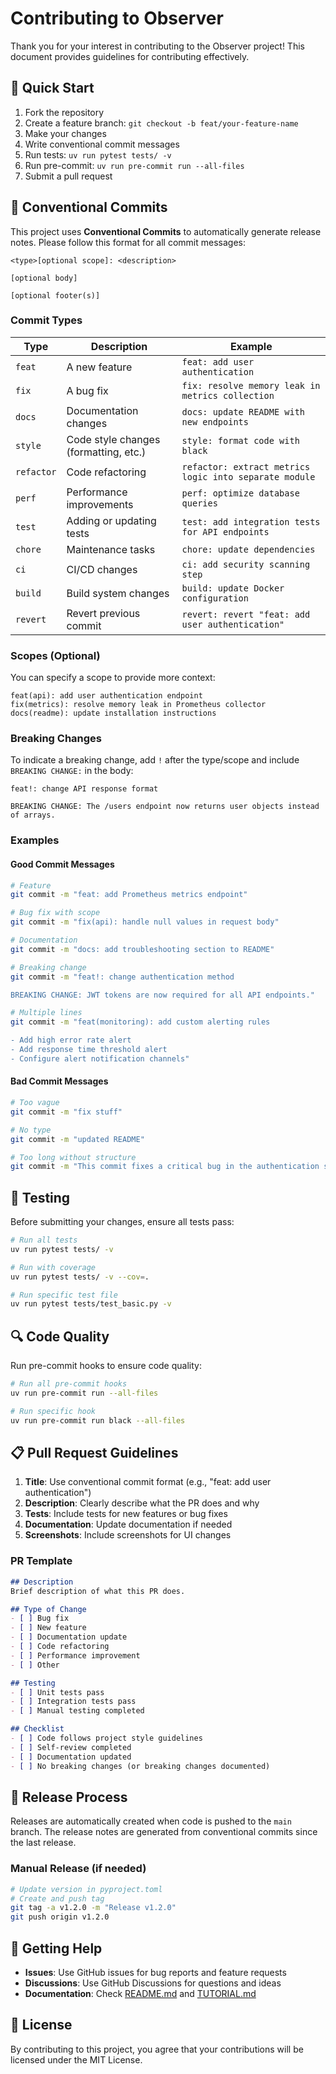 # Contributing to Observer

Thank you for your interest in contributing to the Observer project! This document provides guidelines for contributing effectively.

## 🚀 Quick Start

1. Fork the repository
2. Create a feature branch: `git checkout -b feat/your-feature-name`
3. Make your changes
4. Write conventional commit messages
5. Run tests: `uv run pytest tests/ -v`
6. Run pre-commit: `uv run pre-commit run --all-files`
7. Submit a pull request

## 📝 Conventional Commits

This project uses **Conventional Commits** to automatically generate release notes. Please follow this format for all commit messages:

```
<type>[optional scope]: <description>

[optional body]

[optional footer(s)]
```

### Commit Types

| Type | Description | Example |
|------|-------------|---------|
| `feat` | A new feature | `feat: add user authentication` |
| `fix` | A bug fix | `fix: resolve memory leak in metrics collection` |
| `docs` | Documentation changes | `docs: update README with new endpoints` |
| `style` | Code style changes (formatting, etc.) | `style: format code with black` |
| `refactor` | Code refactoring | `refactor: extract metrics logic into separate module` |
| `perf` | Performance improvements | `perf: optimize database queries` |
| `test` | Adding or updating tests | `test: add integration tests for API endpoints` |
| `chore` | Maintenance tasks | `chore: update dependencies` |
| `ci` | CI/CD changes | `ci: add security scanning step` |
| `build` | Build system changes | `build: update Docker configuration` |
| `revert` | Revert previous commit | `revert: revert "feat: add user authentication"` |

### Scopes (Optional)

You can specify a scope to provide more context:

```
feat(api): add user authentication endpoint
fix(metrics): resolve memory leak in Prometheus collector
docs(readme): update installation instructions
```

### Breaking Changes

To indicate a breaking change, add `!` after the type/scope and include `BREAKING CHANGE:` in the body:

```
feat!: change API response format

BREAKING CHANGE: The /users endpoint now returns user objects instead of arrays.
```

### Examples

#### Good Commit Messages

```bash
# Feature
git commit -m "feat: add Prometheus metrics endpoint"

# Bug fix with scope
git commit -m "fix(api): handle null values in request body"

# Documentation
git commit -m "docs: add troubleshooting section to README"

# Breaking change
git commit -m "feat!: change authentication method

BREAKING CHANGE: JWT tokens are now required for all API endpoints."

# Multiple lines
git commit -m "feat(monitoring): add custom alerting rules

- Add high error rate alert
- Add response time threshold alert
- Configure alert notification channels"
```

#### Bad Commit Messages

```bash
# Too vague
git commit -m "fix stuff"

# No type
git commit -m "updated README"

# Too long without structure
git commit -m "This commit fixes a critical bug in the authentication system where users were not being properly validated and also adds some new features to the monitoring dashboard and updates the documentation to reflect these changes"
```

## 🧪 Testing

Before submitting your changes, ensure all tests pass:

```bash
# Run all tests
uv run pytest tests/ -v

# Run with coverage
uv run pytest tests/ -v --cov=.

# Run specific test file
uv run pytest tests/test_basic.py -v
```

## 🔍 Code Quality

Run pre-commit hooks to ensure code quality:

```bash
# Run all pre-commit hooks
uv run pre-commit run --all-files

# Run specific hook
uv run pre-commit run black --all-files
```

## 📋 Pull Request Guidelines

1. **Title**: Use conventional commit format (e.g., "feat: add user authentication")
2. **Description**: Clearly describe what the PR does and why
3. **Tests**: Include tests for new features or bug fixes
4. **Documentation**: Update documentation if needed
5. **Screenshots**: Include screenshots for UI changes

### PR Template

```markdown
## Description
Brief description of what this PR does.

## Type of Change
- [ ] Bug fix
- [ ] New feature
- [ ] Documentation update
- [ ] Code refactoring
- [ ] Performance improvement
- [ ] Other

## Testing
- [ ] Unit tests pass
- [ ] Integration tests pass
- [ ] Manual testing completed

## Checklist
- [ ] Code follows project style guidelines
- [ ] Self-review completed
- [ ] Documentation updated
- [ ] No breaking changes (or breaking changes documented)
```

## 🚀 Release Process

Releases are automatically created when code is pushed to the `main` branch. The release notes are generated from conventional commits since the last release.

### Manual Release (if needed)

```bash
# Update version in pyproject.toml
# Create and push tag
git tag -a v1.2.0 -m "Release v1.2.0"
git push origin v1.2.0
```

## 🤝 Getting Help

- **Issues**: Use GitHub issues for bug reports and feature requests
- **Discussions**: Use GitHub Discussions for questions and ideas
- **Documentation**: Check [README.md](README.md) and [TUTORIAL.md](TUTORIAL.md)

## 📄 License

By contributing to this project, you agree that your contributions will be licensed under the MIT License.
